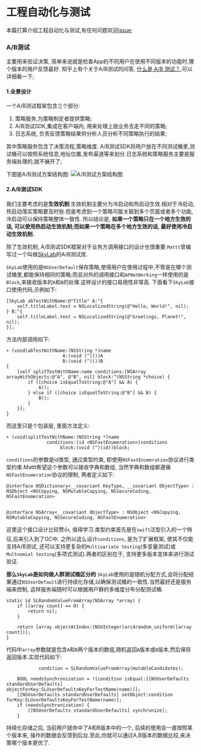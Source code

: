 # 工程自动化与测试
本篇打算介绍工程自动化与测试,有任何问题欢迎[issue](https://github.com/binzi56/iOSSmallKnowledgePool/issues);

### A/B测试
主要用来验证决策, 简单来说就是检查App的不同用户在使用不同版本的功能时,哪个版本的用户反馈最好.
知乎上有个关于A/B测试的问答, [什么是 A/B 测试？](https://www.zhihu.com/question/20045543),可以详细看一下;

#### 1.全景设计
一个A/B测试框架包含三个部分:
1. 策略服务,为策略制定者提供策略;
2. A/B测试SDK,集成在客户端内, 用来处理上层业务去走不同的策略;
3. 日志系统, 负责反馈策略结果供分析人员分析不同策略执行的结果;

其中策略服务包含了决策流程,策略维度. A/B测试SDK将用户放在不同测试桶里,测试桶可以按照系统信息,地址位置,发布渠道等来划分.日志系统和策略服务主要是服务端处理的,就不展开了;

下图是A/B测试方案结构图:
![A/B测试方案结构图](./resources/A/B测试方案结构图.png)

#### 2.A/B测试SDK
我们主要考虑的是**生效机制**.生效机制主要分为冷启动和热启动生效.相对于冷启动, 热启动落实策略要及时些.但是考虑到一个策略可能关联到多个页面或者多个功能,冷启动可以保持策略整体一致性.
所以结论是, **如果一个策略只在一个地方生效的话, 可以使用热启动生效机制;而如果一个策略在多个地方生效的话, 最好使用冷启动生效机制.**

除了生效机制, A/B测试SDK框架对于业务方调用接口的设计也很重要.`Mattt`曾编写过一个叫做[SkyLab](https://github.com/mattt/SkyLab)的A/B测试库.

`SkyLab`使用的是`NSUserDefault`保存策略,使得用户在使用过程中,不管是在哪个测试桶里,都能保持相同的策略;而且对外的调用接口和`AFNetWorking`一样使用的是`Block`,来接收版本的`A`和`B`的处理.这样设计的接口易用性非常高.
下面看下`SkyLab`接口使用代码,示例如下:
```
[SkyLab abTestWithName:@"Title" A:^{
    self.titleLabel.text = NSLocalizedString(@"Hello, World!", nil);
} B:^{
    self.titleLabel.text = NSLocalizedString(@"Greetings, Planet!", nil);
}];
```
方法内部调用如下:
```
+ (void)abTestWithName:(NSString *)name
                     A:(void (^)())A
                     B:(void (^)())B
{
    [self splitTestWithName:name conditions:[NSArray arrayWithObjects:@"A", @"B", nil] block:^(NSString *choice) {
        if ([choice isEqualToString:@"A"] && A) {
            A();
        } else if ([choice isEqualToString:@"B"] && B) {
            B();
        }
    }];
}
```

而这里只是个包装层, 里面方法定义:
```
+ (void)splitTestWithName:(NSString *)name
               conditions:(id <NSFastEnumeration>)conditions
                    block:(void (^)(id))block;
```
`conditions`的参数是id类型, 通过类型约束, 即使用`NSFastEnumeration`协议进行类型约束.Mattt希望这个参数可以接收字典和数组, 当然字典和数组都遵循 `NSFastEnumeration`协议的限制, 两者定义如下:

```
@interface NSDictionary<__covariant KeyType, __covariant ObjectType> : NSObject <NSCopying, NSMutableCopying, NSSecureCoding, NSFastEnumeration>


@interface NSArray<__covariant ObjectType> : NSObject <NSCopying, NSMutableCopying, NSSecureCoding, NSFastEnumeration>
```

这里这个接口设计比较赞👍, 值得学习.类型约束首先是在`swift`泛型引入的一个特征,后来引入到了OC中.
之所以这么设计`conditions`, 是为了扩展框架, 使其不仅能支持A/B测试, 还可以支持更复杂的`Multivariate testing`(多变量测试)或`Multnomial testing`(多项式测试).两者的区别在于, 支持更多版本变体来进行测试验证.


**那么`SkyLab`是如何做人群测试桶区分的**
`SkyLab`使用的是随机分配方式,会将分配结果通过`NSUserDefault`进行持续化存储,以确保测试桶的一致性.当然最好还是服务端来控制, 这样服务端随时可以根据用户群的多维度分布分配测试桶.
```
static id SLRandomValueFromArray(NSArray *array) {
    if ([array count] == 0) {
        return nil;
    }
    
    return [array objectAtIndex:(NSUInteger)arc4random_uniform([array count])];
}
```
代码中`array`参数就是包含`A`和`B`两个版本的数组,随机返回`A`版本或`B`版本,然后保存返回版本.实现代码如下:
```
            condition = SLRandomValueFromArray(mutableCandidates);

    BOOL needsSynchronization = ![condition isEqual:[[NSUserDefaults standardUserDefaults] objectForKey:SLUserDefaultsKeyForTestName(name)]];
    [[NSUserDefaults standardUserDefaults] setObject:condition forKey:SLUserDefaultsKeyForTestName(name)];
    if (needsSynchronization) {
        [[NSUserDefaults standardUserDefaults] synchronize];
    }
```
持续化存储之后, 当前用户就命中了A和B版本中的一个, 后续的使用会一直按照某个版本来, 操作的数据会反馈到后台.至此,你就可以通过A,B版本的数据比较,来决策哪个版本更优了.







